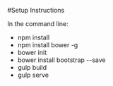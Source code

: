 #Setup Instructions

In the command line:

* npm install
* npm install bower -g
* bower init
* bower install bootstrap --save
* gulp build
* gulp serve
